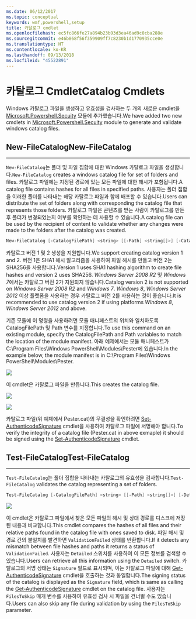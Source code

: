 ```yaml
---
ms.date: 06/12/2017
ms.topic: conceptual
keywords: wmf,powershell,setup
title: 카탈로그 cmdlet
ms.openlocfilehash: ec5fc866fe27a894b23b93d3ea46ad9c0cba288e
ms.sourcegitcommit: e46b868f56f359909ff7c8230b1d1770935cce0e
ms.translationtype: HT
ms.contentlocale: ko-KR
ms.lasthandoff: 09/13/2018
ms.locfileid: "45522891"
---
```

# <a name="catalog-cmdlets"></a><span data-ttu-id="bc0ee-103">카탈로그 Cmdlet</span><span class="sxs-lookup"><span data-stu-id="bc0ee-103">Catalog Cmdlets</span></span>

<span data-ttu-id="bc0ee-104">Windows 카탈로그 파일을 생성하고 유효성을 검사하는 두 개의 새로운 cmdlet을 [Microsoft.Powershell.Secuity](https://technet.microsoft.com/library/hh847877.aspx) 모듈에 추가했습니다.</span><span class="sxs-lookup"><span data-stu-id="bc0ee-104">We have added two new cmdlets in [Microsoft.Powershell.Secuity](https://technet.microsoft.com/library/hh847877.aspx) module to generate and validate windows catalog files.</span></span>

## <a name="new-filecatalog"></a><span data-ttu-id="bc0ee-105">New-FileCatalog</span><span class="sxs-lookup"><span data-stu-id="bc0ee-105">New-FileCatalog</span></span>
--------------------------------

<span data-ttu-id="bc0ee-106">`New-FileCatalog`는 폴더 및 파일 집합에 대한 Windows 카탈로그 파일을 생성합니다.</span><span class="sxs-lookup"><span data-stu-id="bc0ee-106">`New-FileCatalog` creates a windows catalog file for set of folders and files.</span></span> <span data-ttu-id="bc0ee-107">카탈로그 파일에는 지정된 경로에 있는 모든 파일에 대한 해시가 포함됩니다.</span><span class="sxs-lookup"><span data-stu-id="bc0ee-107">A catalog file contains hashes for all files in specified paths.</span></span> <span data-ttu-id="bc0ee-108">사용자는 폴더 집합을 이러한 폴더를 나타내는 해당 카탈로그 파일과 함께 배포할 수 있습니다.</span><span class="sxs-lookup"><span data-stu-id="bc0ee-108">Users can distribute the set of folders along with corresponding the catalog file that represents those folders.</span></span> <span data-ttu-id="bc0ee-109">카탈로그 파일은 콘텐츠를 받는 사람이 카탈로그를 만든 후 폴더가 변경되었는지 여부를 확인하는 데 사용할 수 있습니다.</span><span class="sxs-lookup"><span data-stu-id="bc0ee-109">A catalog file can be used by the recipient of content to validate whether any changes were made to the folders after the catalog was created.</span></span>

```powershell
New-FileCatalog [-CatalogFilePath] <string> [[-Path] <string[]>] [-CatalogVersion <int>] [-WhatIf] [-Confirm] [<CommonParameters>]
```
<span data-ttu-id="bc0ee-110">카탈로그 버전 1 및 2 생성을 지원합니다.</span><span class="sxs-lookup"><span data-stu-id="bc0ee-110">We support creating catalog version 1 and 2.</span></span> <span data-ttu-id="bc0ee-111">버전 1은 SHA1 해시 알고리즘을 사용하여 파일 해시를 만들고 버전 2는 SHA256을 사용합니다.</span><span class="sxs-lookup"><span data-stu-id="bc0ee-111">Version 1 uses SHA1 hashing algorithm to create file hashes and version 2 uses SHA256.</span></span> <span data-ttu-id="bc0ee-112">*Windows Server 2008 R2* 및 *Windows 7*에서는 카탈로그 버전 2가 지원되지 않습니다.</span><span class="sxs-lookup"><span data-stu-id="bc0ee-112">Catalog version 2 is not supported on *Windows Server 2008 R2* and *Windows 7*.</span></span> <span data-ttu-id="bc0ee-113">*Windows 8*, *Windows Server 2012* 이상 플랫폼을 사용하는 경우 카탈로그 버전 2를 사용하는 것이 좋습니다.</span><span class="sxs-lookup"><span data-stu-id="bc0ee-113">It is recommended to use catalog version 2 if using platforms *Windows 8*, *Windows Server 2012* and above.</span></span>

<span data-ttu-id="bc0ee-114">기존 모듈에 이 명령을 사용하려면 모듈 매니페스트의 위치와 일치하도록 CatalogFilePath 및 Path 변수를 지정합니다.</span><span class="sxs-lookup"><span data-stu-id="bc0ee-114">To use this command on an existing module, specify the CatalogFilePath and Path variables to match the location of the module manifest.</span></span> <span data-ttu-id="bc0ee-115">아래 예제에서는 모듈 매니페스트가 C:\Program Files\Windows PowerShell\Modules\Pester에 있습니다.</span><span class="sxs-lookup"><span data-stu-id="bc0ee-115">In the example below, the module manifest is in C:\Program Files\Windows PowerShell\Modules\Pester.</span></span>

![](../images/NewFileCatalog.jpg)

<span data-ttu-id="bc0ee-116">이 cmdlet은 카탈로그 파일을 만듭니다.</span><span class="sxs-lookup"><span data-stu-id="bc0ee-116">This creates the catalog file.</span></span>

![](../images/CatalogFile1.jpg)

![](../images/CatalogFile2.jpg)

<span data-ttu-id="bc0ee-117">카탈로그 파일(위 예제에서 Pester.cat)의 무결성을 확인하려면 [Set-AuthenticodeSignature](https://technet.microsoft.com/library/hh849819.aspx) cmdlet을 사용하여 카탈로그 파일에 서명해야 합니다.</span><span class="sxs-lookup"><span data-stu-id="bc0ee-117">To verify the integrity of a catalog file (Pester.cat in above exmaple) it should be signed using the [Set-AuthenticodeSignature](https://technet.microsoft.com/library/hh849819.aspx) cmdlet.</span></span>


## <a name="test-filecatalog"></a><span data-ttu-id="bc0ee-118">Test-FileCatalog</span><span class="sxs-lookup"><span data-stu-id="bc0ee-118">Test-FileCatalog</span></span>
--------------------------------

<span data-ttu-id="bc0ee-119">`Test-FileCatalog`는 폴더 집합을 나타내는 카탈로그의 유효성을 검사합니다.</span><span class="sxs-lookup"><span data-stu-id="bc0ee-119">`Test-FileCatalog` validates the catalog representing a set of folders.</span></span>

```powershell
Test-FileCatalog [-CatalogFilePath] <string> [[-Path] <string[]>] [-Detailed] [-FilesToSkip <string[]>] [-WhatIf] [-Confirm] [<CommonParameters>]
```

![](../images/TestFileCatalog.jpg)

<span data-ttu-id="bc0ee-120">이 cmdlet은 카탈로그 파일에서 찾은 모든 파일의 해시 및 상대 경로를 디스크에 저장된 내용과 비교합니다.</span><span class="sxs-lookup"><span data-stu-id="bc0ee-120">This cmdlet compares the hashes of all files and their relative paths found in the catalog file with ones saved to disk.</span></span> <span data-ttu-id="bc0ee-121">파일 해시 및 경로 간의 불일치를 발견하면 `ValidationFailed` 상태를 반환합니다.</span><span class="sxs-lookup"><span data-stu-id="bc0ee-121">If it detects any mismatch between file hashes and paths it returns a status of `ValidationFailed`.</span></span>
<span data-ttu-id="bc0ee-122">사용자는 `Detailed` 스위치를 사용하여 이 모든 정보를 검색할 수 있습니다.</span><span class="sxs-lookup"><span data-stu-id="bc0ee-122">Users can retrieve all this information using the `Detailed` switch.</span></span> <span data-ttu-id="bc0ee-123">카탈로그의 서명 상태는 `Signature` 필드로 표시되며, 이는 카탈로그 파일에 대해 [Get-AuthenticodeSignature](https://technet.microsoft.com/library/hh849805.aspx) cmdlet을 호출하는 것과 동일합니다.</span><span class="sxs-lookup"><span data-stu-id="bc0ee-123">The signing status of the catalog is displayed as the `Signature` field, which is same as calling the [Get-AuthenticodeSignature](https://technet.microsoft.com/library/hh849805.aspx) cmdlet on the catalog file.</span></span>
<span data-ttu-id="bc0ee-124">사용자는 `FilesToSkip` 매개 변수를 사용하여 유효성 검사 시 파일을 건너뛸 수도 있습니다.</span><span class="sxs-lookup"><span data-stu-id="bc0ee-124">Users can also skip any file during validation by using the `FilesToSkip` parameter.</span></span>
